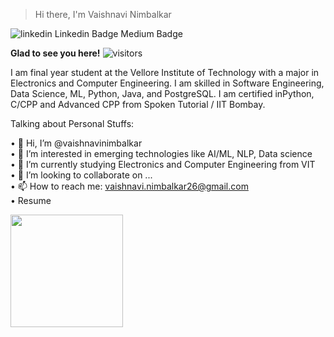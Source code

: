 > Hi there, I'm Vaishnavi Nimbalkar

![linkedin](https://www.linkedin.com/in/vaishnavinimbalkar26/)
Linkedin Badge Medium Badge 

<b>Glad to see you here!</b> ![visitors](https://visitor-badge.glitch.me/badge?page_id=page.id)

I am final year student at the Vellore Institute of Technology with a major in Electronics and Computer Engineering. I am skilled in Software Engineering, Data Science, ML, Python, Java, and PostgreSQL. I am certified inPython, C/CPP and Advanced CPP from Spoken Tutorial / IIT Bombay.

Talking about Personal Stuffs:

•	👋 Hi, I’m @vaishnavinimbalkar <BR>
•	👀 I’m interested in emerging technologies like AI/ML, NLP, Data science <BR>
•	🌱 I’m currently studying Electronics and Computer Engineering from VIT <BR>
•	💞️ I’m looking to collaborate on ... <BR>
•	📫 How to reach me: vaishnavi.nimbalkar26@gmail.com <BR>
•	Resume <BR>


<!---
vaishnavinimbalkar/vaishnavinimbalkar is a ✨ special ✨ repository because its `README.md` (this file) appears on your GitHub profile.
You can click the Preview link to take a look at your changes.
--->

<img height="180em" src="https://github-readme-stats.vercel.app/api?username=vaishnavinimbalkar&show_icons=true&hide_border=true&&count_private=true&include_all_commits=true" />

